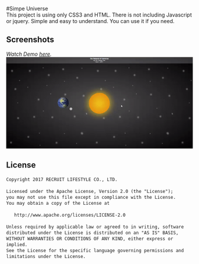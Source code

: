 #Simpe Universe  
This project is using only CSS3 and HTML. There is not including Javascript or jquery.
Simple and easy to understand. You can use it if you need.


## Screenshots
*Watch Demo [here](./file/video.mp4).*  
![](./file/demo.gif)  


## License

    Copyright 2017 RECRUIT LIFESTYLE CO., LTD.

    Licensed under the Apache License, Version 2.0 (the "License");
    you may not use this file except in compliance with the License.
    You may obtain a copy of the License at

       http://www.apache.org/licenses/LICENSE-2.0

    Unless required by applicable law or agreed to in writing, software
    distributed under the License is distributed on an "AS IS" BASIS,
    WITHOUT WARRANTIES OR CONDITIONS OF ANY KIND, either express or implied.
    See the License for the specific language governing permissions and
    limitations under the License.
